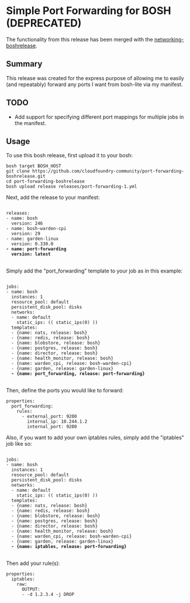 # Simple Port Forwarding for BOSH (DEPRECATED)
The functionality from this release has been merged with the  [networking-boshrelease](https://github.com/cloudfoundry/networking-release).
## Summary
This release was created for the express purpose of allowing me to easily (and repeatably) forward
any ports I want from bosh-lite via my manifest.

## TODO
- Add support for specifying different port mappings for multiple jobs in the manifest.

## Usage

To use this bosh release, first upload it to your bosh:

```
bosh target BOSH_HOST
git clone https://github.com/cloudfoundry-community/port-forwarding-boshrelease.git
cd port-forwarding-boshrelease
bosh upload release releases/port-forwarding-1.yml
```

Next, add the release to your manifest:

<pre>
<code>
releases:
- name: bosh
  version: 246
- name: bosh-warden-cpi
  version: 29
- name: garden-linux
  version: 0.330.0
<b>- name: port-forwarding</b>
<b>  version: latest</b>
</code>
</pre>

Simply add the "port_forwarding" template to your job as in this example:

<pre>
<code>
jobs:
- name: bosh
  instances: 1
  resource_pool: default
  persistent_disk_pool: disks
  networks:
  - name: default
    static_ips: (( static_ips(0) ))
  templates:
  - {name: nats, release: bosh}
  - {name: redis, release: bosh}
  - {name: blobstore, release: bosh}
  - {name: postgres, release: bosh}
  - {name: director, release: bosh}
  - {name: health_monitor, release: bosh}
  - {name: warden_cpi, release: bosh-warden-cpi}
  - {name: garden, release: garden-linux}
<b>  - {name: port_forwarding, release: port-forwarding}</b>
</code>
</pre>

Then, define the ports you would like to forward:

```
properties:
  port_forwarding:
    rules:
      - external_port: 9200
        internal_ip: 10.244.1.2
        internal_port: 9200
```

Also, if you want to add your own iptables rules, simply add the "iptables" job like so:
<pre>
<code>
jobs:
- name: bosh
  instances: 1
  resource_pool: default
  persistent_disk_pool: disks
  networks:
  - name: default
    static_ips: (( static_ips(0) ))
  templates:
  - {name: nats, release: bosh}
  - {name: redis, release: bosh}
  - {name: blobstore, release: bosh}
  - {name: postgres, release: bosh}
  - {name: director, release: bosh}
  - {name: health_monitor, release: bosh}
  - {name: warden_cpi, release: bosh-warden-cpi}
  - {name: garden, release: garden-linux}
<b>  - {name: iptables, release: port-forwarding}</b>
</code>
</pre>

Then add your rule(s):
```
properties:
  iptables:
    raw:
      OUTPUT:
      - -d 1.2.3.4 -j DROP
```
